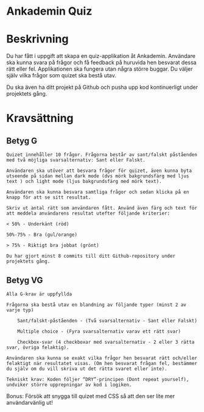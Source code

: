 # Ankademin Quiz

# Beskrivning

Du har fått i uppgift att skapa en quiz-applikation åt Ankademin. Användare ska kunna svara på frågor och få feedback på huruvida hen besvarat dessa rätt eller fel. Applikationen ska fungera utan några större buggar. Du väljer själv vilka frågor som quizet ska bestå utav.

Du ska även ha ditt projekt på Github och pusha upp kod kontinuerligt under projektets gång.

# Kravsättning

## Betyg G

    Quizet innehåller 10 frågor. Frågorna består av sant/falskt påståenden med två möjliga svarsalternativ: Sant eller Falskt.

    Användaren ska utöver att besvara frågor för quizet, även kunna byta utseende på sidan mellan dark mode (dvs mörk bakgrundsfärg med ljus text ) och light mode (ljus bakgrundsfärg med mörk text).

    Användaren ska kunna besvara samtliga frågor och sedan klicka på en knapp för att se sitt resultat.

    Skriv ut antal rätt som användaren fått. Använd även färg och text för att meddela användarens resultat utefter följande kriterier:

    < 50% - Underkänt (röd)

    50%-75% - Bra (gul/orange)

    > 75% - Riktigt bra jobbat (grönt)

    Du har gjort minst 8 commits till ditt Github-repository under projektets gång.

## Betyg VG

    Alla G-krav är uppfyllda

    Frågorna ska bestå utav en blandning av följande typer (minst 2 av varje typ)

        Sant/falskt-påståenden - (Två svarsalternativ - Sant eller Falskt)

        Multiple choice - (Fyra svarsalternativ varav ett rätt svar)

        Checkbox-svar (4 checkboxar med svarsalternativ - 2 eller 3 rätta svar, övriga felaktig).

    Användaren ska kunna se exakt vilka frågor hen besvarat rätt och/eller felaktigt när resultatet visas. (Om hen besvarat frågan fel, bestämmer du själv om du vill skriva ut det rätta svaret eller inte).

    Tekniskt krav: Koden följer “DRY”-principen (Dont repeat yourself), undviker större upprepningar av kod i logiken.

Bonus: Försök att snygga till quizet med CSS så att den ser lite mer användarvänlig ut!
